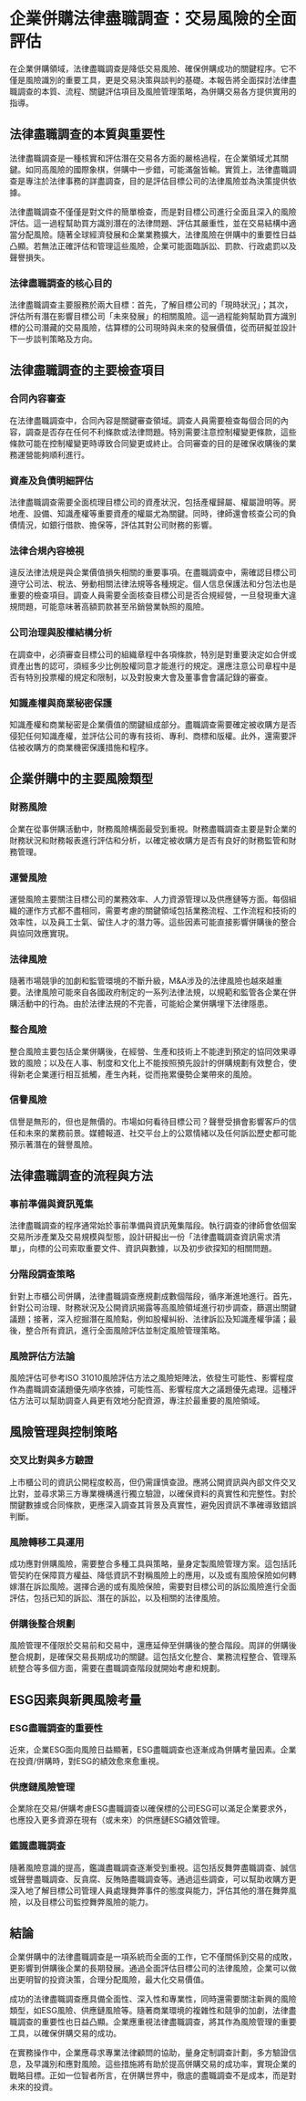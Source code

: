 # 企業併購法律盡職調查：交易風險的全面評估

在企業併購領域，法律盡職調查是降低交易風險、確保併購成功的關鍵程序。它不僅是風險識別的重要工具，更是交易決策與談判的基礎。本報告將全面探討法律盡職調查的本質、流程、關鍵評估項目及風險管理策略，為併購交易各方提供實用的指導。

## 法律盡職調查的本質與重要性

法律盡職調查是一種核實和評估潛在交易各方面的嚴格過程，在企業領域尤其關鍵。如同高風險的國際象棋，併購中一步錯，可能滿盤皆輸。實質上，法律盡職調查是專注於法律事務的詳盡調查，目的是評估目標公司的法律風險並為決策提供依據。

法律盡職調查不僅僅是對文件的簡單檢查，而是對目標公司進行全面且深入的風險評估。這一過程幫助買方識別潛在的法律問題、評估其嚴重性，並在交易結構中適當分配風險。隨著全球經濟發展和企業業務擴大，法律風險在併購中的重要性日益凸顯。若無法正確評估和管理這些風險，企業可能面臨訴訟、罰款、行政處罰以及聲譽損失。

### 法律盡職調查的核心目的

法律盡職調查主要服務於兩大目標：首先，了解目標公司的「現時狀況」；其次，評估所有潛在影響目標公司「未來發展」的相關風險。這一過程能夠幫助買方識別標的公司潛藏的交易風險，估算標的公司現時與未來的發展價值，從而研擬並設計下一步談判策略及方向。

## 法律盡職調查的主要檢查項目

### 合同內容審查

在法律盡職調查中，合同內容是關鍵審查領域。調查人員需要檢查每個合同的內容，調查是否存在任何不利條款或法律問題。特別需要注意控制權變更條款，這些條款可能在控制權變更時導致合同變更或終止。合同審查的目的是確保收購後的業務運營能夠順利進行。

### 資產及負債明細評估

法律盡職調查需要全面梳理目標公司的資產狀況，包括產權歸屬、權屬證明等。房地產、設備、知識產權等重要資產的權屬尤為關鍵。同時，律師還會核查公司的負債情況，如銀行借款、擔保等，評估其對公司財務的影響。

### 法律合規內容檢視

違反法律法規是與企業價值損失相關的重要事項。在盡職調查中，需確認目標公司遵守公司法、稅法、勞動相關法律法規等各種規定。個人信息保護法和分包法也是重要的檢查項目。調查人員需要全面核查目標公司是否合規經營，一旦發現重大違規問題，可能意味著高額罰款甚至吊銷營業執照的風險。

### 公司治理與股權結構分析

在調查中，必須審查目標公司的組織章程中各項條款，特別是對重要決定如合併或資產出售的認可，須經多少比例股權同意才能進行的規定。還應注意公司章程中是否有特別投票權的規定和限制，以及對股東大會及董事會會議記錄的審查。

### 知識產權與商業秘密保護

知識產權和商業秘密是企業價值的關鍵組成部分。盡職調查需要確定被收購方是否侵犯任何知識產權，並評估公司的專有技術、專利、商標和版權。此外，還需要評估被收購方的商業機密保護措施和程序。

## 企業併購中的主要風險類型

### 財務風險

企業在從事併購活動中，財務風險構面最受到重視。財務盡職調查主要是對企業的財務狀況和財務報表進行評估和分析，以確定被收購方是否有良好的財務監管和財務管理。

### 運營風險

運營風險主要關注目標公司的業務效率、人力資源管理以及供應鏈等方面。每個組織的運作方式都不盡相同，需要考慮的關鍵領域包括業務流程、工作流程和技術的效率性，以及員工士氣、留住人才的潛力等。這些因素可能直接影響併購後的整合與協同效應實現。

### 法律風險

隨著市場競爭的加劇和監管環境的不斷升級，M&A涉及的法律風險也越來越重要。法律風險可能來自各國政府制定的一系列法律法規，以規範和監管各企業在併購活動中的行為。由於法律法規的不完善，可能給企業併購埋下法律隱患。

### 整合風險

整合風險主要包括企業併購後，在經營、生產和技術上不能達到預定的協同效果導致的風險；以及在人事、制度和文化上不能按照預先設計的併購規劃有效整合，使得新老企業運行相互抵觸，產生內耗，從而拖累優勢企業帶來的風險。

### 信譽風險

信譽是無形的，但也是無價的。市場如何看待目標公司？聲譽受損會影響客戶的信任和未來的業務前景。媒體報道、社交平台上的公眾情緒以及任何訴訟歷史都可能預示著潛在的聲譽風險。

## 法律盡職調查的流程與方法

### 事前準備與資訊蒐集

法律盡職調查的程序通常始於事前準備與資訊蒐集階段。執行調查的律師會依個案交易所涉產業及交易規模與型態，設計研擬出一份「法律盡職調查資訊需求清單」，向標的公司索取重要文件、資訊與數據，以及初步欲探知的相關問題。

### 分階段調查策略

針對上市櫃公司併購，法律盡職調查應規劃成數個階段，循序漸進地進行。首先，針對公司治理、財務狀況及公開資訊揭露等高風險領域進行初步調查，篩選出關鍵議題；接著，深入挖掘潛在風險點，例如股權糾紛、法律訴訟及知識產權爭議；最後，整合所有資訊，進行全面風險評估並制定風險管理策略。

### 風險評估方法論

風險評估可參考ISO 31010風險評估方法之風險矩陣法，依發生可能性、影響程度作為盡職調查議題優先順序依據，可能性高、影響程度大之議題優先處理。這種評估方法可以幫助調查人員更有效地分配資源，專注於最重要的風險領域。

## 風險管理與控制策略

### 交叉比對與多方驗證

上市櫃公司的資訊公開程度較高，但仍需謹慎查證。應將公開資訊與內部文件交叉比對，並尋求第三方專業機構進行獨立驗證，以確保資料的真實性和完整性。對於關鍵數據或合同條款，更應深入調查其背景及真實性，避免因資訊不準確導致錯誤判斷。

### 風險轉移工具運用

成功應對併購風險，需要整合多種工具與策略，量身定製風險管理方案。這包括託管契約在保障買方權益、降低資訊不對稱風險上的應用，以及或有風險保險如何轉嫁潛在訴訟風險。選擇合適的或有風險保險，需要對目標公司的訴訟風險進行全面評估，包括已知的訴訟、潛在的訴訟，以及相關的法律風險。

### 併購後整合規劃

風險管理不僅限於交易前和交易中，還應延伸至併購後的整合階段。周詳的併購後整合規劃，是確保交易長期成功的關鍵。這包括文化整合、業務流程整合、管理系統整合等多個方面，需要在盡職調查階段就開始考慮和規劃。

## ESG因素與新興風險考量

### ESG盡職調查的重要性

近來，企業ESG面向風險日益顯著，ESG盡職調查也逐漸成為併購考量因素。企業在投資/併購時，對ESG的績效愈來愈重視。

### 供應鏈風險管理

企業除在交易/併購考慮ESG盡職調查以確保標的公司ESG可以滿足企業要求外，也應投入更多資源在現有（或未來）的供應鏈ESG績效管理。

### 鑑識盡職調查

隨著風險意識的提高，鑑識盡職調查逐漸受到重視。這包括反舞弊盡職調查、誠信或聲譽盡職調查、反貪腐、反賄賂盡職調查等。通過這些調查，可以幫助收購方更深入地了解目標公司管理人員處理舞弊事件的態度與能力，評估其他的潛在舞弊風險，以及目標公司監控舞弊風險的能力。

## 結論

企業併購中的法律盡職調查是一項系統而全面的工作，它不僅關係到交易的成敗，更影響到併購後企業的長期發展。通過全面評估目標公司的法律風險，企業可以做出更明智的投資決策，合理分配風險，最大化交易價值。

成功的法律盡職調查應具備全面性、深入性和專業性，同時還需要關注新興的風險類型，如ESG風險、供應鏈風險等。隨著商業環境的複雜性和競爭的加劇，法律盡職調查的重要性也日益凸顯。企業應重視法律盡職調查，將其作為風險管理的重要工具，以確保併購交易的成功。

在實務操作中，企業應尋求專業法律顧問的協助，量身定制調查計劃，多方驗證信息，及早識別和應對風險。這些措施將有助於提高併購交易的成功率，實現企業的戰略目標。正如一位智者所言，在併購世界中，徹底的盡職調查不是成本，而是對未來的投資。